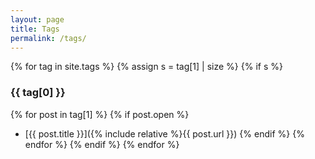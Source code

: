 ```yaml
---
layout: page
title: Tags
permalink: /tags/
---
```


{% for tag in site.tags %}
{% assign s = tag[1] | size %}
{% if s %}
### {{ tag[0] }}
{% for post in tag[1] %}
{% if post.open %}
- [{{ post.title }}]({% include relative %}{{ post.url }})
{% endif %}
{% endfor %}
{% endif %}
{% endfor %}